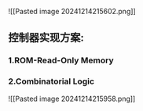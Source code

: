 ![[Pasted image 20241214215602.png]]
## 控制器实现方案:
### 1.ROM-Read-Only Memory
### 2.Combinatorial Logic

![[Pasted image 20241214215958.png]]
